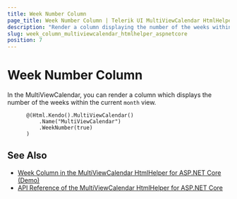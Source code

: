 ```yaml
---
title: Week Number Column
page_title: Week Number Column | Telerik UI MultiViewCalendar HtmlHelper for ASP.NET Core
description: "Render a column displaying the number of the weeks within the current month view when working with the Telerik UI MultiViewCalendar."
slug: week_column_multiviewcalendar_htmlhelper_aspnetcore
position: 7
---
```


# Week Number Column

In the MultiViewCalendar, you can render a column which displays the number of the weeks within the current `month` view.

```Razor
      @(Html.Kendo().MultiViewCalendar()
          .Name("MultiViewCalendar")
          .WeekNumber(true)
      )
```

## See Also

* [Week Column in the MultiViewCalendar HtmlHelper for ASP.NET Core (Demo)](https://demos.telerik.com/aspnet-core/multiviewcalendar/week-column)
* [API Reference of the MultiViewCalendar HtmlHelper for ASP.NET Core](/api/multiviewcalendar)
